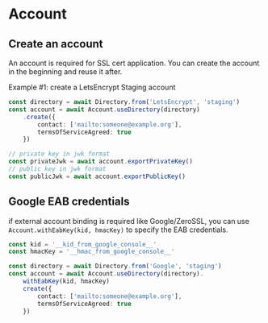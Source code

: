 # Account

## Create an account

An account is required for SSL cert application. 
You can create the account in the beginning and reuse it after.

Example #1: create a LetsEncrypt Staging account
```typescript
const directory = await Directory.from('LetsEncrypt', 'staging')
const account = await Account.useDirectory(directory)
    .create({
        contact: ['mailto:someone@example.org'],
        termsOfServiceAgreed: true
    })

// private key in jwk format
const privateJwk = await account.exportPrivateKey()
// public key in jwk format
const publicJwk = await account.exportPublicKey()
```

## Google EAB credentials

if external account binding is required like Google/ZeroSSL, you can use `Account.withEabKey(kid, hmacKey)` to specify the EAB credentials.

```typescript
const kid = '__kid_from_google_console__' 
const hmacKey = '__hmac_from_google_console__'

const directory = await Directory.from('Google', 'staging')
const account = await Account.useDirectory(directory).
    withEabKey(kid, hmacKey)
    create({
        contact: ['mailto:someone@example.org'],
        termsOfServiceAgreed: true
    })
```
